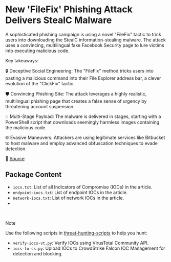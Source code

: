 # New 'FileFix' Phishing Attack Delivers StealC Malware

A sophisticated phishing campaign is using a novel "FileFix" tactic to trick users into downloading the StealC information-stealing malware. The attack uses a convincing, multilingual fake Facebook Security page to lure victims into executing malicious code.

Key takeaways:

🔒 Deceptive Social Engineering: The "FileFix" method tricks users into pasting a malicious command into their File Explorer address bar, a clever evolution of the "ClickFix" tactic.

🛡️ Convincing Phishing Site: The attack leverages a highly realistic, multilingual phishing page that creates a false sense of urgency by threatening account suspension.

💡 Multi-Stage Payload: The malware is delivered in stages, starting with a PowerShell script that downloads seemingly harmless images containing the malicious code.

🌐 Evasive Maneuvers: Attackers are using legitimate services like Bitbucket to host malware and employ advanced obfuscation techniques to evade detection.

🔗 [Source](https://www.acronis.com/en/tru/posts/filefix-in-the-wild-new-filefix-campaign-goes-beyond-poc-and-leverages-steganography/)

## Package Content

- `iocs.txt`: List of all Indicators of Compromise (IOCs) in the article.
- `endpoint-iocs.txt`: List of endpoint IOCs in the article.
- `network-iocs.txt`: List of network IOCs in the article.
- 
<br>

> [!NOTE]
> Use the following scripts in [threat-hunting-scripts](../../threat-hunting-scripts/) to help you hunt:
>
> - `verify-iocs-vt.py`: Verify IOCs using VirusTotal Community API.
> - `iocs-to-cs.py`: Upload IOCs to CrowdStrike Falcon IOC Management for detection and blocking.
